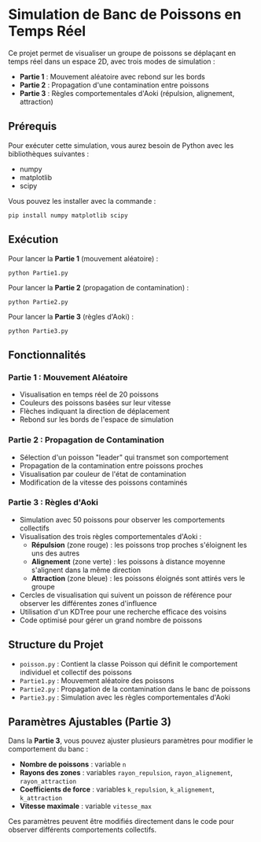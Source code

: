 # Simulation de Banc de Poissons en Temps Réel

Ce projet permet de visualiser un groupe de poissons se déplaçant en temps réel dans un espace 2D, avec trois modes de simulation :  
- **Partie 1** : Mouvement aléatoire avec rebond sur les bords  
- **Partie 2** : Propagation d'une contamination entre poissons
- **Partie 3** : Règles comportementales d'Aoki (répulsion, alignement, attraction)

## Prérequis

Pour exécuter cette simulation, vous aurez besoin de Python avec les bibliothèques suivantes :
- numpy
- matplotlib
- scipy

Vous pouvez les installer avec la commande :
```
pip install numpy matplotlib scipy
```

## Exécution

Pour lancer la **Partie 1** (mouvement aléatoire) :
```
python Partie1.py
```

Pour lancer la **Partie 2** (propagation de contamination) :
```
python Partie2.py
```

Pour lancer la **Partie 3** (règles d'Aoki) :
```
python Partie3.py
```

## Fonctionnalités

### Partie 1 : Mouvement Aléatoire
- Visualisation en temps réel de 20 poissons
- Couleurs des poissons basées sur leur vitesse
- Flèches indiquant la direction de déplacement
- Rebond sur les bords de l'espace de simulation

### Partie 2 : Propagation de Contamination
- Sélection d'un poisson "leader" qui transmet son comportement
- Propagation de la contamination entre poissons proches
- Visualisation par couleur de l'état de contamination
- Modification de la vitesse des poissons contaminés

### Partie 3 : Règles d'Aoki
- Simulation avec 50 poissons pour observer les comportements collectifs
- Visualisation des trois règles comportementales d'Aoki :
  - **Répulsion** (zone rouge) : les poissons trop proches s'éloignent les uns des autres
  - **Alignement** (zone verte) : les poissons à distance moyenne s'alignent dans la même direction
  - **Attraction** (zone bleue) : les poissons éloignés sont attirés vers le groupe
- Cercles de visualisation qui suivent un poisson de référence pour observer les différentes zones d'influence
- Utilisation d'un KDTree pour une recherche efficace des voisins
- Code optimisé pour gérer un grand nombre de poissons

## Structure du Projet

- `poisson.py` : Contient la classe Poisson qui définit le comportement individuel et collectif des poissons
- `Partie1.py` : Mouvement aléatoire des poissons
- `Partie2.py` : Propagation de la contamination dans le banc de poissons
- `Partie3.py` : Simulation avec les règles comportementales d'Aoki

## Paramètres Ajustables (Partie 3)

Dans la **Partie 3**, vous pouvez ajuster plusieurs paramètres pour modifier le comportement du banc :

- **Nombre de poissons** : variable `n`
- **Rayons des zones** : variables `rayon_repulsion`, `rayon_alignement`, `rayon_attraction`
- **Coefficients de force** : variables `k_repulsion`, `k_alignement`, `k_attraction`
- **Vitesse maximale** : variable `vitesse_max`

Ces paramètres peuvent être modifiés directement dans le code pour observer différents comportements collectifs.